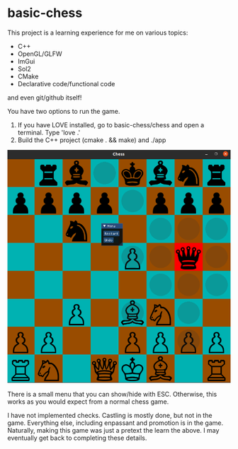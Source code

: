 # basic-chess

This project is a learning experience for me on various topics:
- C++
- OpenGL/GLFW
- ImGui
- Sol2
- CMake
- Declarative code/functional code

and even git/github itself!

You have two options to run the game. 
1. If you have LOVE installed, go to basic-chess/chess and open a terminal. Type 'love .'
2. Build the C++ project (cmake . && make) and ./app

![](/preview.png "How it looks")

There is a small menu that you can show/hide with ESC. Otherwise, this works as you would expect from a normal chess game. 

I have not implemented checks. Castling is mostly done, but not in the game. Everything else, including enpassant and promotion is in the game. 
Naturally, making this game was just a pretext the learn the above. I may eventually get back to completing these details. 
